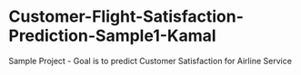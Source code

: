 # Customer-Flight-Satisfaction-Prediction-Sample1-Kamal
Sample Project - Goal is to predict Customer Satisfaction for Airline Service
